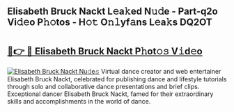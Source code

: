 ## Elisabeth Bruck Nackt L𝚎a𝚔ed N𝚞𝚍e - Part-q2o Vi𝚍𝚎o P𝚑𝚘tos - H𝚘𝚝 O𝚗𝚕yf𝚊ns L𝚎a𝚔s DQ2OT

# <h2><a href="http://kf0c4f.oniu.top/?m=Elisabeth+Bruck+Nackt">🔗👉 🔴 Elisabeth Bruck Nackt P𝚑ot𝚘𝚜 V𝚒d𝚎o</a></h2>

[![Elisabeth Bruck Nackt Nu𝚍e𝚜](https://i.imgur.com/0qMVB7G.gif)](http://kf0c4f.oniu.top/?m=Elisabeth+Bruck+Nackt)
Virtual dance creator and web entertainer Elisabeth Bruck Nackt, celebrated for publishing dance and lifestyle tutorials through solo and collaborative dance presentations and brief clips. Exceptional dancer Elisabeth Bruck Nackt, famed for their extraordinary skills and accomplishments in the world of dance.  
